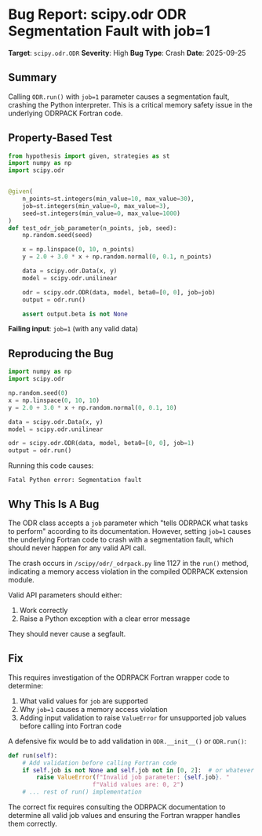 # Bug Report: scipy.odr ODR Segmentation Fault with job=1

**Target**: `scipy.odr.ODR`
**Severity**: High
**Bug Type**: Crash
**Date**: 2025-09-25

## Summary

Calling `ODR.run()` with `job=1` parameter causes a segmentation fault, crashing the Python interpreter. This is a critical memory safety issue in the underlying ODRPACK Fortran code.

## Property-Based Test

```python
from hypothesis import given, strategies as st
import numpy as np
import scipy.odr


@given(
    n_points=st.integers(min_value=10, max_value=30),
    job=st.integers(min_value=0, max_value=3),
    seed=st.integers(min_value=0, max_value=1000)
)
def test_odr_job_parameter(n_points, job, seed):
    np.random.seed(seed)

    x = np.linspace(0, 10, n_points)
    y = 2.0 + 3.0 * x + np.random.normal(0, 0.1, n_points)

    data = scipy.odr.Data(x, y)
    model = scipy.odr.unilinear

    odr = scipy.odr.ODR(data, model, beta0=[0, 0], job=job)
    output = odr.run()

    assert output.beta is not None
```

**Failing input**: `job=1` (with any valid data)

## Reproducing the Bug

```python
import numpy as np
import scipy.odr

np.random.seed(0)
x = np.linspace(0, 10, 10)
y = 2.0 + 3.0 * x + np.random.normal(0, 0.1, 10)

data = scipy.odr.Data(x, y)
model = scipy.odr.unilinear

odr = scipy.odr.ODR(data, model, beta0=[0, 0], job=1)
output = odr.run()
```

Running this code causes:
```
Fatal Python error: Segmentation fault
```

## Why This Is A Bug

The ODR class accepts a `job` parameter which "tells ODRPACK what tasks to perform" according to its documentation. However, setting `job=1` causes the underlying Fortran code to crash with a segmentation fault, which should never happen for any valid API call.

The crash occurs in `/scipy/odr/_odrpack.py` line 1127 in the `run()` method, indicating a memory access violation in the compiled ODRPACK extension module.

Valid API parameters should either:
1. Work correctly
2. Raise a Python exception with a clear error message

They should never cause a segfault.

## Fix

This requires investigation of the ODRPACK Fortran wrapper code to determine:
1. What valid values for `job` are supported
2. Why `job=1` causes a memory access violation
3. Adding input validation to raise `ValueError` for unsupported job values before calling into Fortran code

A defensive fix would be to add validation in `ODR.__init__()` or `ODR.run()`:

```python
def run(self):
    # Add validation before calling Fortran code
    if self.job is not None and self.job not in [0, 2]:  # or whatever valid values are
        raise ValueError(f"Invalid job parameter: {self.job}. "
                        f"Valid values are: 0, 2")
    # ... rest of run() implementation
```

The correct fix requires consulting the ODRPACK documentation to determine all valid job values and ensuring the Fortran wrapper handles them correctly.